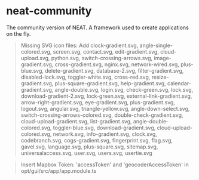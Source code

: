 # neat-community
The community version of NEAT. A framework used to create applications on the fly.

> Missing SVG icon files: Add clock-gradient.svg, angle-single-colored.svg, screen.svg, contact.svg, edit-gradient.svg, cloud-upload.svg, python.svg, switch-crossing-arrows.svg, image-gradient.svg, cross-gradient.svg, nginx.svg, network-wired.svg, plus-blue.svg, delete-gradient.svg, database-2.svg, filter-gradient.svg, disabled-lock.svg, toggler-white.svg, cross-red.svg, resize-gradient.svg, plus-square-gradient.svg, help-gradient.svg, calendar-gradient.svg, angle-double.svg, login.svg, check-green.svg, lock.svg, download-gradient-2.svg, lock-green.svg, external-link-gradient.svg, arrow-right-gradient.svg, eye-gradient.svg, plus-gradient.svg, logout.svg, angular.svg, triangle-yellow.svg, angle-down-select.svg, switch-crossing-arrows-colored.svg, double-check-gradient.svg, cloud-upload-gradient.svg, list-gradient.svg, angle-double-colored.svg, toggler-blue.svg, download-gradient.svg, cloud-upload-colored.svg, network.svg, info-gradient.svg, clock.svg, codebranch.svg, cogs-gradient.svg, fingerprint.svg, flag.svg, gavel.svg, language.svg, plus-square.svg, sitemap.svg, universalaccess.svg, user.svg, users.svg, usertie.svg

> Insert Mapbox Token: 'accessToken' and 'geocoderAccessToken' in opt/gui/src/app/app.module.ts
